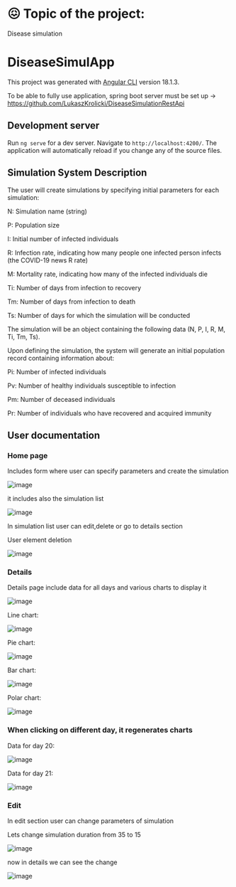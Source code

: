 # :confounded: Topic of the project:

Disease simulation


# DiseaseSimulApp

This project was generated with [Angular CLI](https://github.com/angular/angular-cli) version 18.1.3.

To be able to fully use application, spring boot server must be set up -> https://github.com/LukaszKrolicki/DiseaseSimulationRestApi

## Development server

Run `ng serve` for a dev server. Navigate to `http://localhost:4200/`. The application will automatically reload if you change any of the source files.

## Simulation System Description

The user will create simulations by specifying initial parameters for each simulation:

N: Simulation name (string)

P: Population size

I: Initial number of infected individuals

R: Infection rate, indicating how many people one infected person infects (the COVID-19 news R rate)

M: Mortality rate, indicating how many of the infected individuals die

Ti: Number of days from infection to recovery

Tm: Number of days from infection to death

Ts: Number of days for which the simulation will be conducted

The simulation will be an object containing the following data (N, P, I, R, M, Ti, Tm, Ts).

Upon defining the simulation, the system will generate an initial population record containing information about:

Pi: Number of infected individuals

Pv: Number of healthy individuals susceptible to infection

Pm: Number of deceased individuals

Pr: Number of individuals who have recovered and acquired immunity

## User documentation

### Home page

Includes form where user can specify parameters and create the simulation

![image](https://github.com/user-attachments/assets/d3e44052-f1ed-4d52-8756-971bac075cbd)

it includes also the simulation list

![image](https://github.com/user-attachments/assets/63eaa5a6-89e1-49fe-94b3-a06cd0de4bee)

In simulation list user can edit,delete or go to details section

User element deletion

![image](https://github.com/user-attachments/assets/c5e73aa8-efb3-4c7e-ae25-0c42a692496c)

### Details

Details page include data for all days and various charts to display it

![image](https://github.com/user-attachments/assets/9e2d35c6-b13c-4bb9-acf4-a67d9df86b66)

Line chart:

![image](https://github.com/user-attachments/assets/e8fec6ba-2a7f-48d2-944b-c193dfb811f3)

Pie chart:

![image](https://github.com/user-attachments/assets/186dbe6a-c9ac-4a83-8575-e7fcade44f95)

Bar chart:

![image](https://github.com/user-attachments/assets/d672521d-03ef-4bf2-8d49-6193df71a4ff)

Polar chart:

![image](https://github.com/user-attachments/assets/f1f90a19-c66c-46e4-ab6e-c21cab9b1859)

### When clicking on different day, it regenerates charts

Data for day 20:

![image](https://github.com/user-attachments/assets/757af5e2-0f9c-4301-8419-c80083aa2c6e)

Data for day 21:

![image](https://github.com/user-attachments/assets/e5bed75f-6ec0-4d10-b50a-285a5404c6ed)

### Edit

In edit section user can change parameters of simulation

Lets change simulation duration from 35 to 15

![image](https://github.com/user-attachments/assets/309c8428-6776-47df-9ba1-fbbe347ed59a)

now in details we can see the change

![image](https://github.com/user-attachments/assets/693b688f-e360-498c-a873-1c37d4dae09d)


